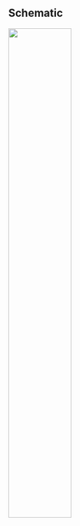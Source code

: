 













## Schematic

<img src="assets/img/product_pics/unit/laser_rx/unit_laser_rx_04.jpg" width="50%" height="50%">
